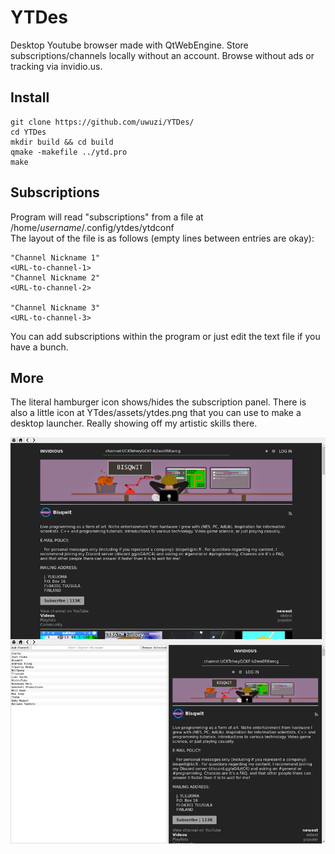 # YTDes
Desktop Youtube browser made with QtWebEngine. Store subscriptions/channels locally without an account. Browse without ads or tracking via invidio.us.  

## Install

    git clone https://github.com/uwuzi/YTDes/  
    cd YTDes  
    mkdir build && cd build  
    qmake -makefile ../ytd.pro  
    make  
    
## Subscriptions  
Program will read "subscriptions" from a file at /home/*username*/.config/ytdes/ytdconf  
The layout of the file is as follows (empty lines between entries are okay):  

    "Channel Nickname 1"  
    <URL-to-channel-1>  
    "Channel Nickname 2"  
    <URL-to-channel-2>  
    
    "Channel Nickname 3"  
    <URL-to-channel-3>  
    
You can add subscriptions within the program or just edit the text file if you have a bunch.  
    
## More
The literal hamburger icon shows/hides the subscription panel. There is also a little icon at YTdes/assets/ytdes.png that you can use to make a desktop launcher. Really showing off my artistic skills there.  


![Screenshot](screenshot/ytdes.jpg)
